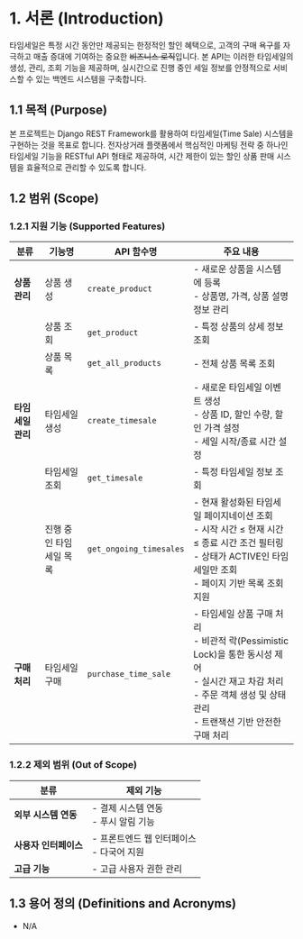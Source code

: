 # 1. 서론 (Introduction)

타임세일은 특정 시간 동안만 제공되는 한정적인 할인 혜택으로, 고객의 구매 욕구를 자극하고 매출 증대에 기여하는 중요한 ~~비즈니스 로직~~입니다.
본 API는 이러한 타임세일의 생성, 관리, 조회 기능을 제공하며, 실시간으로 진행 중인 세일 정보를 안정적으로 서비스할 수 있는 백엔드 시스템을 구축합니다.

## 1.1 목적 (Purpose)

본 프로젝트는 Django REST Framework를 활용하여 타임세일(Time Sale) 시스템을 구현하는 것을 목표로 합니다.
전자상거래 플랫폼에서 핵심적인 마케팅 전략 중 하나인 타임세일 기능을 RESTful API 형태로 제공하여, 시간 제한이 있는 할인 상품 판매 시스템을 효율적으로 관리할 수 있도록 합니다.

## 1.2 범위 (Scope)

### 1.2.1 지원 기능 (Supported Features)

| 분류          | 기능명           | API 함수명                 | 주요 내용                                                                                                                  |
|-------------|---------------|-------------------------|------------------------------------------------------------------------------------------------------------------------|
| **상품 관리**   | 상품 생성         | `create_product`        | - 새로운 상품을 시스템에 등록<br>- 상품명, 가격, 상품 설명 정보 관리                                                                            |
|             | 상품 조회         | `get_product`           | - 특정 상품의 상세 정보 조회                                                                                                      |
|             | 상품 목록         | `get_all_products`      | - 전체 상품 목록 조회                                                                                                          |
| **타임세일 관리** | 타임세일 생성       | `create_timesale`       | - 새로운 타임세일 이벤트 생성<br>- 상품 ID, 할인 수량, 할인 가격 설정<br>- 세일 시작/종료 시간 설정                                                      |
|             | 타임세일 조회       | `get_timesale`          | - 특정 타임세일 정보 조회                                                                                                        |
|             | 진행 중인 타임세일 목록 | `get_ongoing_timesales` | - 현재 활성화된 타임세일 페이지네이션 조회<br>- 시작 시간 ≤ 현재 시간 ≤ 종료 시간 조건 필터링<br>- 상태가 ACTIVE인 타임세일만 조회<br>- 페이지 기반 목록 조회 지원              |
| **구매 처리**   | 타임세일 구매       | `purchase_time_sale`    | - 타임세일 상품 구매 처리<br>- 비관적 락(Pessimistic Lock)을 통한 동시성 제어<br>- 실시간 재고 차감 처리<br>- 주문 객체 생성 및 상태 관리<br>- 트랜잭션 기반 안전한 구매 처리 |

### 1.2.2 제외 범위 (Out of Scope)

| 분류            | 제외 기능                       |
|---------------|-----------------------------|
| **외부 시스템 연동** | - 결제 시스템 연동<br>- 푸시 알림 기능   |
| **사용자 인터페이스** | - 프론트엔드 웹 인터페이스<br>- 다국어 지원 |
| **고급 기능**     | - 고급 사용자 권한 관리              |

## 1.3 용어 정의 (Definitions and Acronyms)

- N/A